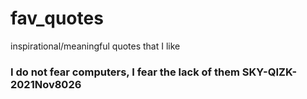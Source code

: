 # fav_quotes
inspirational/meaningful quotes that I like

### I do not fear computers, I fear the lack of them SKY-QIZK-2021Nov8026
